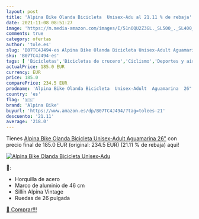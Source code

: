 ```yaml
---
layout: post
title: 'Alpina Bike Olanda Bicicleta  Unisex-Adu al 21.11 % de rebaja'
date: 2021-11-08 08:51:27
image: 'https://m.media-amazon.com/images/I/51nOQU2Z3GL._SL500_._SL400_.jpg'
comments: true
category: ofertas
author: 'tole.es'
slug: 'B07TC4J494-es Alpina Bike Olanda Bicicleta Unisex-Adult Aguamarina 26"'
sku: 'B07TC4J494-es'
tags: [ 'Bicicletas','Bicicletas de crucero','Ciclismo','Deportes y aire libre','Ropa y equipo para deportes','alpina bike','bicicleta', ]
actualPrice: 185.0 EUR
currency: EUR
price: 185.0
comparePrice: 234.5 EUR
prodname: 'Alpina Bike Olanda Bicicleta  Unisex-Adult  Aguamarina  26"'
country: 'es'
flag: '🇪🇸'
brand: 'Alpina Bike'
buyurl: 'https://www.amazon.es/dp/B07TC4J494/?tag=tolees-21'
descuento: '21.11'
average: '218.0'
---
```


Tienes [Alpina Bike Olanda Bicicleta  Unisex-Adult  Aguamarina  26"](https://www.amazon.es/dp/B07TC4J494/?tag=tolees-21) con precio final de  185.0 EUR (original: 234.5 EUR) (21.11 %  de rebaja) aqui!

[![Alpina Bike Olanda Bicicleta  Unisex-Adu](https://m.media-amazon.com/images/I/51nOQU2Z3GL._SL500_._SL400_.jpg)](https://www.amazon.es/dp/B07TC4J494/?tag=tolees-21)

🔎:

- Horquilla de acero
- Marco de aluminio de 46 cm
- Sillín Alpina Vintage
- Ruedas de 26 pulgada

[🛒 Comprar!!!](https://www.amazon.es/dp/B07TC4J494/?tag=tolees-21)
